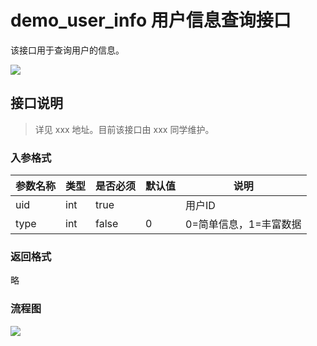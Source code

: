 # demo_user_info 用户信息查询接口

该接口用于查询用户的信息。

![](__STATIC_PATH__/logo.jpg)

## 接口说明

> 详见 xxx 地址。目前该接口由 xxx 同学维护。

### 入参格式

| 参数名称 | 类型 | 是否必须 | 默认值 | 说明 |
| --- | --- | --- | --- | --- |
| uid | int | true | | 用户ID |
| type | int | false | 0 | 0=简单信息，1=丰富数据 |

### 返回格式

略

### 流程图

![](__STATIC_PATH__/sub/workflow.png)